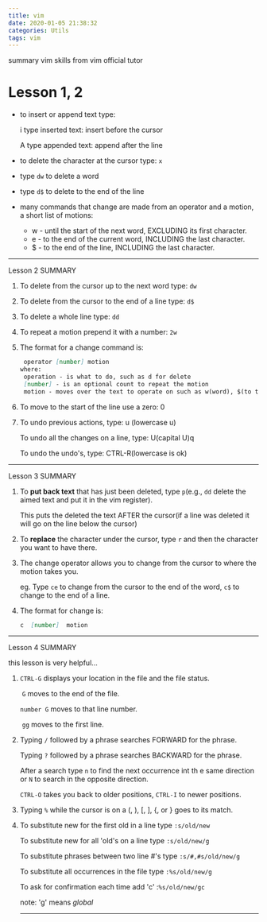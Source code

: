 ```yaml
---
title: vim
date: 2020-01-05 21:38:32
categories: Utils
tags: vim
---
```


summary vim skills from vim official tutor

<!-- more -->

# Lesson 1, 2

- to insert or append text type:

  i	type inserted text: insert before the cursor

  A	type appended text: append after the line

- to delete the character at the cursor type: `x`

- type `dw` to delete a word

- type `d$` to delete to the end of the line
- many commands that change are made from an operator and a motion, a short list of motions:
  - w - until the start of the next word, EXCLUDING its first character.
  - e - to the end of the current word, INCLUDING the last character.
  - $ - to the end of the line, INCLUDING the last character.

---

Lesson 2 SUMMARY

1. To delete from the cursor up to the next word type: `dw`

2. To delete from the cursor to the end of a line type: `d$`

3. To delete a whole line type: `dd`

4. To repeat a motion prepend it with a number: `2w`

5. The format for a change command is:

   ```markdown
   	operator [number] motion
   where:
   	operation - is what to do, such as d for delete
   	[number] - is an optional count to repeat the motion
   	motion - moves over the text to operate on such as w(word), $(to the end of line), etc.
   
   ```

6. To move to the start of the line use a zero: 0

7. To undo previous actions, type: u (lowercase u)

   To undo all the changes on a line, type: U(capital U)q

   To undo the undo's, type: CTRL-R(lowercase is ok)

---

Lesson 3 SUMMARY

1. To **put back text** that has just been deleted, type `p`(e.g., `dd` delete the aimed text and put it in the vim register).

   This puts the deleted the text AFTER the cursor(if a line was deleted it will go on the line below the cursor)

2. To **replace** the character under the cursor, type `r` and then the character you want to have there.

3. The change operator allows you to change from the cursor to where the motion takes you.

   eg. Type `ce` to change from the cursor to the end of the word, `c$` to change to the end of a line.

4. The format for change is:

   ```markdown
   c  [number]  motion
   ```

---

Lesson 4 SUMMARY

this lesson is very helpful...

1. `CTRL-G` displays your location in the file and the file status.

   ​			   `G` moves to the end of the file.

   `number G` moves to that line number.

   ​				`gg` moves to the first line.

2. Typing `/` followed by a phrase searches FORWARD for the phrase.

   Typing `?` followed by a phrase searches BACKWARD for the phrase.

   After a search type `n` to find the next occurrence int th e same direction or `N` to search in the opposite direction.

   `CTRL-O` takes you back to older positions,  `CTRL-I` to newer positions.

3. Typing `%` while the cursor is on a (, ), [, ], {, or } goes to its match.

4. To substitute new for the first old in a line type `:s/old/new`

   To substitute new for all \'old's on a line type `:s/old/new/g`

   To substitute phrases between two line #'s type `:s/#,#s/old/new/g`

   To substitute all occurrences in the file type `:%s/old/new/g`

   To ask for confirmation each time add \'c' :`%s/old/new/gc`

   note: 'g' means *global*

   ---

   